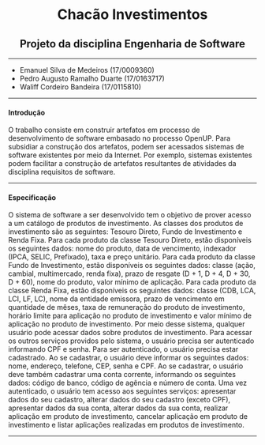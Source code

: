 <h1 align="center">Chacão Investimentos</h1>
<h2 align="center">Projeto da disciplina Engenharia de Software</h2>

____

- Emanuel Silva de Medeiros (17/0009360)
- Pedro Augusto Ramalho Duarte (17/0163717)
- Waliff Cordeiro Bandeira (17/0115810)

____
#### Introdução
O trabalho consiste em construir artefatos em processo de desenvolvimento de software embasado no processo OpenUP.
Para subsidiar a construção dos artefatos, podem ser acessados sistemas de software existentes por meio da Internet. Por exemplo, sistemas existentes podem facilitar a construção de artefatos resultantes de atividades da disciplina requisitos de software.
____
#### Especificação
O sistema de software a ser desenvolvido tem o objetivo de prover acesso a um catálogo de produtos de investimento. As classes dos produtos de investimento são as seguintes: Tesouro Direto, Fundo de Investimento e Renda Fixa. Para cada produto da classe Tesouro Direto, estão disponíveis os seguintes dados: nome do produto, data de vencimento, indexador (IPCA, SELIC, Prefixado), taxa e preço unitário. Para cada produto da classe Fundo de Investimento, estão disponíveis os seguintes dados: classe (ação, cambial, multimercado, renda fixa), prazo de resgate (D + 1, D + 4, D + 30, D + 60), nome do produto, valor mínimo de aplicação. Para cada produto da classe Renda Fixa, estão disponíveis os seguintes dados: classe (CDB, LCA, LCI, LF, LC), nome da entidade emissora, prazo de vencimento em quantidade de mêses, taxa de remuneração do produto de investimento, horário limite para aplicação no produto de investimento e valor mínimo de aplicação no produto de investimento. Por meio desse sistema, qualquer usuário pode acessar dados sobre produtos de investimento. Para acessar os outros serviços providos pelo sistema, o usuário precisa ser autenticado informando CPF e senha. Para ser autenticado, o usuário precisa estar cadastrado. Ao se cadastrar, o usuário deve informar os seguintes dados: nome, endereço, telefone, CEP, senha e CPF. Ao se cadastrar, o usuário deve também cadastrar uma conta corrente, informando os seguintes dados: código de banco, código de agência e número de conta. Uma vez autenticado, o usuário tem acesso aos seguintes serviços: apresentar dados do seu cadastro, alterar dados do seu cadastro (exceto CPF), apresentar dados da sua conta, alterar dados da sua conta, realizar aplicação em produto de investimento, cancelar aplicação em produto de investimento e listar aplicações realizadas em produtos de investimento.
____
